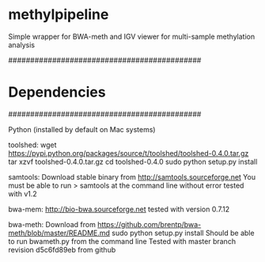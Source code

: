 # methylpipeline
Simple wrapper for BWA-meth and IGV viewer for multi-sample methylation analysis

############################################
# Dependencies
############################################

Python (installed by default on Mac systems)

toolshed:
  wget https://pypi.python.org/packages/source/t/toolshed/toolshed-0.4.0.tar.gz
   tar xzvf toolshed-0.4.0.tar.gz
   cd toolshed-0.4.0
   sudo python setup.py install

samtools:
  Download stable binary from http://samtools.sourceforge.net
  You must be able to run > samtools at the command line without error
  tested with v1.2

bwa-mem:
  http://bio-bwa.sourceforge.net
  tested with version 0.7.12

bwa-meth:
  Download from https://github.com/brentp/bwa-meth/blob/master/README.md
  sudo python setup.py install
  Should be able to run bwameth.py from the command line
  Tested with master branch revision d5c6fd89eb from github
